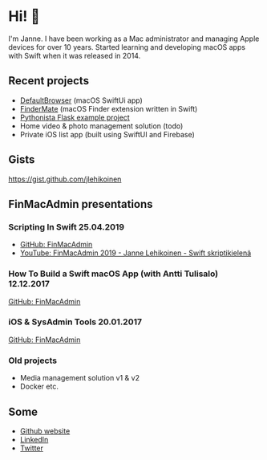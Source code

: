 # Hi! 👋

I'm Janne. I have been working as a Mac administrator and managing Apple devices for over 10 years. Started learning and developing macOS apps with Swift when it was released in 2014.

## Recent projects

- [DefaultBrowser](https://github.com/jlehikoinen/DefaultBrowser) (macOS SwiftUi app)
- [FinderMate](https://github.com/jlehikoinen/FinderMate) (macOS Finder extension written in Swift)
- [Pythonista Flask example project](https://github.com/jlehikoinen/pythonista-flask-example)
- Home video & photo management solution (todo)
- Private iOS list app (built using SwiftUI and Firebase)

## Gists

https://gist.github.com/jlehikoinen

## FinMacAdmin presentations

### Scripting In Swift 25.04.2019

- [GitHub: FinMacAdmin](https://github.com/macadminfi/finmacadmin2019_pt1/tree/master/ScriptingInSwift)
- [YouTube: FinMacAdmin 2019 - Janne Lehikoinen - Swift skriptikielenä](https://www.youtube.com/watch?v=DgSa2L2xz6M)

### How To Build a Swift macOS App (with Antti Tulisalo) 12.12.2017

[GitHub: FinMacAdmin](https://github.com/macadminfi/finmacadmin2017_pt2/tree/master/HowToBuildSwiftmacOSApp)

### iOS & SysAdmin Tools 20.01.2017

[GitHub: FinMacAdmin](https://github.com/macadminfi/finmacadmin2017/tree/master/ios_janne_lehikoinen)

### Old projects

- Media management solution v1 & v2
- Docker etc.

## Some

- [Github website](https://jlehikoinen.github.io)
- [LinkedIn](https://fi.linkedin.com/in/jlehikoinen)
- [Twitter](https://twitter.com/fatmrcrab) 
